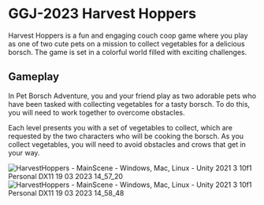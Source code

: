 # GGJ-2023 Harvest Hoppers
Harvest Hoppers is a fun and engaging couch coop game where you play as one of two cute pets on a mission to collect vegetables for a delicious borsch. The game is set in a colorful world filled with exciting challenges.

## Gameplay
In Pet Borsch Adventure, you and your friend play as two adorable pets who have been tasked with collecting vegetables for a tasty borsch. To do this, you will need to work together to overcome obstacles.

Each level presents you with a set of vegetables to collect, which are requested by the two characters who will be cooking the borsch. As you collect vegetables, you will need to avoid obstacles and crows that get in your way.

![HarvestHoppers - MainScene - Windows, Mac, Linux - Unity 2021 3 10f1 Personal _DX11_ 19 03 2023 14_57_20](https://user-images.githubusercontent.com/85551928/227874606-6a878324-a874-4f93-ad8a-84267eb081b3.png)
![HarvestHoppers - MainScene - Windows, Mac, Linux - Unity 2021 3 10f1 Personal _DX11_ 19 03 2023 14_58_48](https://user-images.githubusercontent.com/85551928/227874616-8cca532f-61de-4927-b1db-a034506da646.png)
